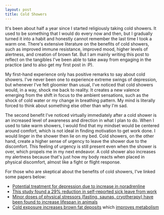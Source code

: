```yaml
---
layout: post
title: Cold Showers
---
```


It's been about half a year since I started religiously taking cold showers. It used to be something that I would do every now and then, but I gradually turned it into a habit and honestly cannot remember the last time I took a warm one. There's extensive literature on the benefits of cold showers, such as improved immune resistance, improved mood, higher levels of alertness, and creation of brown fat. But I am mainly writing this post to reflect on the tangibles I've been able to take away from engaging in the practice (and to also get my first post in :P).

My first-hand experience only has positive remarks to say about cold showers. I've never been one to experience extreme swings of depression, but whenever I've felt gloomier than usual, I've noticed that cold showers would, in a way, shock me back to reality. It creates a new valence emerging from the shift in focus to the ambient sensations, such as the shock of cold water or my change in breathing pattern. My mind is literally forced to think about something else other than why I'm sad.

The second benefit I've noticed virtually immediately after a cold shower is an increased level of awareness and direction in what I plan to do. When I used to take warm showers, I would find that my mindset would be centered around comfort, which is not ideal in finding motivation to get work done. I would linger in the shower then lie on my bed. Cold showers, on the other hand, create a higher sense of urgency to leave the shower due to the discomfort. This feeling of urgency is still present even when the shower is over, which propels me in my next endeavor. A cold shower also increases my alertness because that's just how my body reacts when placed in physical discomfort, almost like a fight or flight response.

For those who are skeptical about the benefits of cold showers, I've linked some papers below:
- [Potential treatment for depression due to increase in noradrenline](https://www.sciencedirect.com/science/article/abs/pii/S030698770700566X)
- [This study found a 29% reduction in self-reported sick leave from work](https://www.ncbi.nlm.nih.gov/pmc/articles/PMC5025014/#pone.0161749.ref003)
- [Minor doses of physical stressors (fasting, saunas, cryotherapy) have been found to increase lifespan in animals](http://sageke.sciencemag.org/cgi/content/abstract/2005/26/nf49?view=abstract)
- [Cold exposure increases brown fat deposits](https://pubmed.ncbi.nlm.nih.gov/19401428/) which [improves metabolism](https://www.nih.gov/news-events/nih-research-matters/how-brown-fat-improves-metabolism#:~:text=Brown%20fat%20breaks%20down%20blood,fat%20builds%20up%20in%20obesity.)
